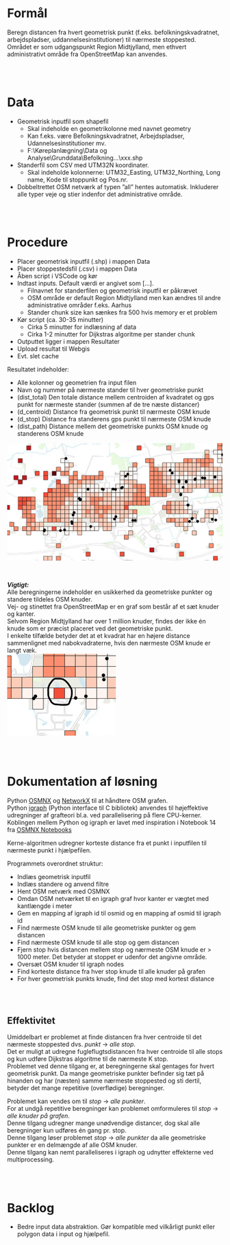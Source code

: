 # Formål

Beregn distancen fra hvert geometrisk punkt (f.eks. befolkningskvadratnet, arbejdspladser, uddannelsesinstitutioner) til nærmeste stoppested.<br/>
Området er som udgangspunkt Region Midtjylland, men ethvert administrativt område fra OpenStreetMap kan anvendes.<br/>

<br/>
<br/>


# Data

* Geometrisk inputfil som shapefil
    - Skal indeholde en geometrikolonne med navnet geometry
    - Kan f.eks. være Befolkningskvadratnet, Arbejdspladser, Udannelsesinstitutioner mv.
    - F:\Køreplanlægning\Data og Analyse\Grunddata\Befolkning\...\xxx.shp
* Standerfil som CSV med UTM32N koordinater.
    - Skal indeholde kolonnerne: UTM32_Easting, UTM32_Northing, Long name, Kode til stoppunkt og Pos.nr.
* Dobbeltrettet OSM netværk af typen ”all” hentes automatisk. Inkluderer alle typer veje og stier indenfor det administrative område.

<br/>
<br/>


# Procedure

* Placer geometrisk inputfil (.shp) i mappen Data
* Placer stoppestedsfil (.csv) i mappen Data
* Åben script i VSCode og kør
* Indtast inputs. Default værdi er angivet som [...].
    - Filnavnet for standerfilen og geometrisk inputfil er påkrævet
    - OSM område er default Region Midtjylland men kan ændres til andre administrative områder f.eks. Aarhus
    - Stander chunk size kan sænkes fra 500 hvis memory er et problem
* Kør script (ca. 30-35 minutter)
    - Cirka 5 minutter for indlæsning af data
    - Cirka 1-2 minutter for Dijkstras algoritme per stander chunk
* Outputtet ligger i mappen Resultater
* Upload resultat til Webgis
* Evt. slet cache

Resultatet indeholder:
* Alle kolonner og geometrien fra input filen
* Navn og nummer på nærmeste stander til hver geometriske punkt
* (dist\_total) Den totale distance mellem centroiden af kvadratet og gps punkt for nærmeste stander (summen af de tre næste distancer)
* (d\_centroid) Distance fra geometrisk punkt til nærmeste OSM knude
* (d\_stop) Distance fra standerens gps punkt til nærmeste OSM knude
* (dist\_path) Distance mellem det geometriske punkts OSM knude og standerens OSM knude

![screenshot](Ressourcer/Resultat_eksempel.png)

<br/>

**_Vigtigt:_**<br/>
Alle beregningerne indeholder en usikkerhed da geometriske punkter og standere tildeles OSM knuder.<br/>
Vej- og stinettet fra OpenStreetMap er en graf som består af et sæt knuder og kanter.<br/>
Selvom Region Midtjylland har over 1 million knuder, findes der ikke én knude som er præcist placeret ved det geometriske punkt.<br/>
I enkelte tilfælde betyder det at et kvadrat har en højere distance sammenlignet med nabokvadraterne, hvis den nærmeste OSM knude er langt væk.<br/>
![screenshot](Ressourcer/Kvadrat_usikkerhed.png)

<br/>
<br/>


# Dokumentation af løsning

Python [OSMNX](https://osmnx.readthedocs.io/en/stable/) og [NetworkX](https://networkx.org/) til at håndtere OSM grafen.<br/>
Python [igraph](https://github.com/igraph/python-igraph) (Python interface til C bibliotek) anvendes til højeffektive udregninger af grafteori bl.a. ved parallelisering på flere CPU-kerner.<br/>
Koblingen mellem Python og igraph er lavet med inspiration i Notebook 14 fra [OSMNX Notebooks](https://github.com/gboeing/osmnx-examples)<br/>

Kerne-algoritmen udregner korteste distance fra et punkt i inputfilen til nærmeste punkt i hjælpefilen.<br/>

Programmets overordnet struktur:
* Indlæs geometrisk inputfil
* Indlæs standere og anvend filtre
* Hent OSM netværk med OSMNX
* Omdan OSM netværket til en igraph graf hvor kanter er vægtet med kantlængde i meter
* Gem en mapping af igraph id til osmid og en mapping af osmid til igraph id
* Find nærmeste OSM knude til alle geometriske punkter og gem distancen
* Find nærmeste OSM knude til alle stop og gem distancen
* Fjern stop hvis distancen mellem stop og nærmeste OSM knude er > 1000 meter. Det betyder at stoppet er udenfor det angivne område.
* Oversæt OSM knuder til igraph nodes
* Find korteste distance fra hver stop knude til alle knuder på grafen
* For hver geometrisk punkts knude, find det stop med kortest distance

<br/>
<br/>


## Effektivitet

Umiddelbart er problemet at finde distancen fra hver centroide til det nærmeste stoppested dvs. *punkt* $\rightarrow$ *alle stop*.<br/>
Det er muligt at udregne fugleflugtsdistancen fra hver centroide til alle stops og kun udføre Dijkstras algoritme til de nærmeste K stop.<br/>
Problemet ved denne tilgang er, at beregningerne skal gentages for hvert geometrisk punkt. Da mange geometriske punkter befinder sig tæt på hinanden og har (næsten) samme nærmeste stoppested og sti dertil, betyder det mange repetitive (overflødige) beregninger.<br/>

Problemet kan vendes om til *stop* $\rightarrow$ *alle punkter*.<br/>
For at undgå repetitive beregninger kan problemet omformuleres til *stop* $\rightarrow$ *alle knuder på grafen*.<br/>
Denne tilgang udregner mange unødvendige distancer, dog skal alle beregninger kun udføres én gang pr. stop.<br/>
Denne tilgang løser problemet *stop* $\rightarrow$ *alle punkter* da alle geometriske punkter er en delmængde af alle OSM knuder.<br/>
Denne tilgang kan nemt paralleliseres i igraph og udnytter effekterne ved multiprocessing.<br/>

<br/>
<br/>


# Backlog

* Bedre input data abstraktion. Gør kompatible med vilkårligt punkt eller polygon data i input og hjælpefil.
